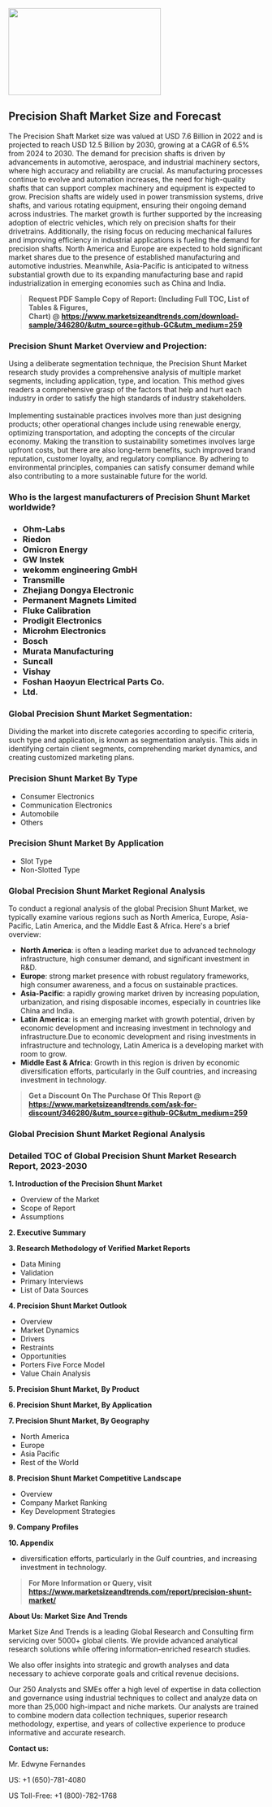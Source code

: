 <p><img class="alignnone size-medium wp-image-20088" src="https://ffe5etoiles.com/wp-content/uploads/2024/12/MST1-300x171.png" alt="" width="300" height="171" /></p><h2>Precision Shaft Market Size and Forecast</h2><p>The Precision Shaft Market size was valued at USD 7.6 Billion in 2022 and is projected to reach USD 12.5 Billion by 2030, growing at a CAGR of 6.5% from 2024 to 2030. The demand for precision shafts is driven by advancements in automotive, aerospace, and industrial machinery sectors, where high accuracy and reliability are crucial. As manufacturing processes continue to evolve and automation increases, the need for high-quality shafts that can support complex machinery and equipment is expected to grow. Precision shafts are widely used in power transmission systems, drive shafts, and various rotating equipment, ensuring their ongoing demand across industries. The market growth is further supported by the increasing adoption of electric vehicles, which rely on precision shafts for their drivetrains. Additionally, the rising focus on reducing mechanical failures and improving efficiency in industrial applications is fueling the demand for precision shafts. North America and Europe are expected to hold significant market shares due to the presence of established manufacturing and automotive industries. Meanwhile, Asia-Pacific is anticipated to witness substantial growth due to its expanding manufacturing base and rapid industrialization in emerging economies such as China and India.</p></p><blockquote id="" class=""><strong>Request PDF Sample Copy of Report: (Including Full TOC, List of Tables &amp; Figures, Chart)&nbsp;@&nbsp;<strong><a href="https://www.marketsizeandtrends.com/download-sample/346280/&utm_source=github-GC&utm_medium=259" target="_blank">https://www.marketsizeandtrends.com/download-sample/346280/&utm_source=github-GC&utm_medium=259</a></strong></strong></blockquote><h3 id="" class="">Precision Shunt Market&nbsp;Overview and Projection:</h3><p id="" class="">Using a deliberate segmentation technique, the Precision Shunt Market research study provides a comprehensive analysis of multiple market segments, including application, type, and location. This method gives readers a comprehensive grasp of the factors that help and hurt each industry in order to satisfy the high standards of industry stakeholders. <br /> <br />Implementing sustainable practices involves more than just designing products; other operational changes include using renewable energy, optimizing transportation, and adopting the concepts of the circular economy. Making the transition to sustainability sometimes involves large upfront costs, but there are also long-term benefits, such improved brand reputation, customer loyalty, and regulatory compliance. By adhering to environmental principles, companies can satisfy consumer demand while also contributing to a more sustainable future for the world.</p><h3 id="" class="">Who is the largest manufacturers of&nbsp;Precision Shunt Market worldwide?</h3><h3 class=""><p><ul><li>Ohm-Labs </li><li> Riedon </li><li> Omicron Energy </li><li> GW Instek </li><li> wekomm engineering GmbH </li><li> Transmille </li><li> Zhejiang Dongya Electronic </li><li> Permanent Magnets Limited </li><li> Fluke Calibration </li><li> Prodigit Electronics </li><li> Microhm Electronics </li><li> Bosch </li><li> Murata Manufacturing </li><li> Suncall </li><li> Vishay </li><li> Foshan Haoyun Electrical Parts Co. </li><li> Ltd.</li></ul></p></h3><h3 id="" class="">Global&nbsp;Precision Shunt Market Segmentation:</h3><p id="" class="">Dividing the market into discrete categories according to specific criteria, such type and application, is known as segmentation analysis. This aids in identifying certain client segments, comprehending market dynamics, and creating customized marketing plans.</p><h3 id="" class="">Precision Shunt Market&nbsp;By Type</h3><p><p><ul><li>Consumer Electronics</li><li> Communication Electronics</li><li> Automobile</li><li> Others</p></li></ul></p></p><h3 id="" class="">Precision Shunt Market&nbsp;By Application</h3><p class=""><p><ul><li>Slot Type</li><li> Non-Slotted Type</li></ul></p></p><h3 id="" class="">Global Precision Shunt Market Regional Analysis</h3><p id="" class="">To conduct a regional analysis of the global Precision Shunt Market, we typically examine various regions such as North America, Europe, Asia-Pacific, Latin America, and the Middle East &amp; Africa. Here's a brief overview:</p><ul><li><strong>North America</strong>: is often a leading market due to advanced technology infrastructure, high consumer demand, and significant investment in R&amp;D.</li><li><strong>Europe</strong>: strong market presence with robust regulatory frameworks, high consumer awareness, and a focus on sustainable practices.</li><li><strong>Asia-Pacific</strong>: a rapidly growing market driven by increasing population, urbanization, and rising disposable incomes, especially in countries like China and India.</li><li><strong>Latin America</strong>: is an emerging market with growth potential, driven by economic development and increasing investment in technology and infrastructure.Due to economic development and rising investments in infrastructure and technology, Latin America is a developing market with room to grow.</li><li><strong>Middle East &amp; Africa</strong>: Growth in this region is driven by economic diversification efforts, particularly in the Gulf countries, and increasing investment in technology.</li></ul><blockquote id="" class=""><strong>Get a Discount On The Purchase Of This Report @ <strong><a href="https://www.marketsizeandtrends.com/ask-for-discount/346280/&utm_source=github-GC&utm_medium=259" target="_blank">https://www.marketsizeandtrends.com/ask-for-discount/346280/&utm_source=github-GC&utm_medium=259</a></strong></strong></blockquote><h3 id="" class="">Global Precision Shunt Market Regional Analysis</h3><h3 id="" class="">Detailed TOC of Global Precision Shunt Market Research Report, 2023-2030</h3><p id="" class=""><strong>1. Introduction of the Precision Shunt Market</strong></p><ul><li>Overview of the Market</li><li>Scope of Report</li><li>Assumptions</li></ul><p id="" class=""><strong>2. Executive Summary</strong></p><p id="" class=""><strong>3. Research Methodology of Verified Market Reports</strong></p><ul><li>Data Mining</li><li>Validation</li><li>Primary Interviews</li><li>List of Data Sources</li></ul><p id="" class=""><strong>4. Precision Shunt Market Outlook</strong></p><ul><li>Overview</li><li>Market Dynamics</li><li>Drivers</li><li>Restraints</li><li>Opportunities</li><li>Porters Five Force Model</li><li>Value Chain Analysis</li></ul><p id="" class=""><strong>5. Precision Shunt Market, By Product</strong></p><p id="" class=""><strong>6. Precision Shunt Market, By Application</strong></p><p id="" class=""><strong>7. Precision Shunt Market, By Geography</strong></p><ul><li>North America</li><li>Europe</li><li>Asia Pacific</li><li>Rest of the World</li></ul><p id="" class=""><strong>8. Precision Shunt Market Competitive Landscape</strong></p><ul><li>Overview</li><li>Company Market Ranking</li><li>Key Development Strategies</li></ul><p id="" class=""><strong>9. Company Profiles</strong></p><p id="" class=""><strong>10. Appendix</strong></p><ul><li>diversification efforts, particularly in the Gulf countries, and increasing investment in technology.</li></ul><blockquote id="" class=""><strong>For More Information or Query, visit <strong><strong><a href="https://www.marketsizeandtrends.com/report/precision-shunt-market/" target="_blank">https://www.marketsizeandtrends.com/report/precision-shunt-market/</a></strong></strong></strong></blockquote><p id="" class=""><strong>About Us: Market Size And Trends</strong></p><p id="" class="">Market Size And Trends is a leading Global Research and Consulting firm servicing over 5000+ global clients. We provide advanced analytical research solutions while offering information-enriched research studies.</p><p id="" class="">We also offer insights into strategic and growth analyses and data necessary to achieve corporate goals and critical revenue decisions.</p><p id="" class="">Our 250 Analysts and SMEs offer a high level of expertise in data collection and governance using industrial techniques to collect and analyze data on more than 25,000 high-impact and niche markets. Our analysts are trained to combine modern data collection techniques, superior research methodology, expertise, and years of collective experience to produce informative and accurate research.</p><p id="" class=""><strong>Contact us:</strong></p><p id="" class="">Mr. Edwyne Fernandes</p><p id="" class="">US: +1 (650)-781-4080</p><p id="" class="">US Toll-Free: +1 (800)-782-1768</p>
